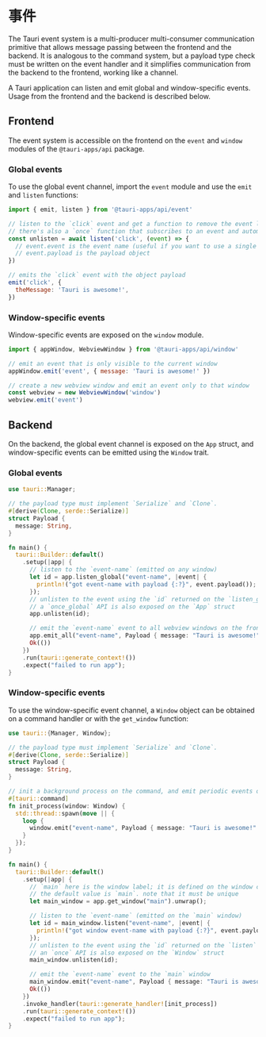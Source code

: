 # 事件

The Tauri event system is a multi-producer multi-consumer communication primitive that allows message passing between the frontend and the backend. It is analogous to the command system, but a payload type check must be written on the event handler and it simplifies communication from the backend to the frontend, working like a channel.

A Tauri application can listen and emit global and window-specific events. Usage from the frontend and the backend is described below.

## Frontend

The event system is accessible on the frontend on the `event` and `window` modules of the `@tauri-apps/api` package.

### Global events

To use the global event channel, import the `event` module and use the `emit` and `listen` functions:

```js
import { emit, listen } from '@tauri-apps/api/event'

// listen to the `click` event and get a function to remove the event listener
// there's also a `once` function that subscribes to an event and automatically unsubscribes the listener on the first event
const unlisten = await listen('click', (event) => {
  // event.event is the event name (useful if you want to use a single callback fn for multiple event types)
  // event.payload is the payload object
})

// emits the `click` event with the object payload
emit('click', {
  theMessage: 'Tauri is awesome!',
})
```

### Window-specific events

Window-specific events are exposed on the `window` module.

```js
import { appWindow, WebviewWindow } from '@tauri-apps/api/window'

// emit an event that is only visible to the current window
appWindow.emit('event', { message: 'Tauri is awesome!' })

// create a new webview window and emit an event only to that window
const webview = new WebviewWindow('window')
webview.emit('event')
```

## Backend

On the backend, the global event channel is exposed on the `App` struct, and window-specific events can be emitted using the `Window` trait.

### Global events

```rust
use tauri::Manager;

// the payload type must implement `Serialize` and `Clone`.
#[derive(Clone, serde::Serialize)]
struct Payload {
  message: String,
}

fn main() {
  tauri::Builder::default()
    .setup(|app| {
      // listen to the `event-name` (emitted on any window)
      let id = app.listen_global("event-name", |event| {
        println!("got event-name with payload {:?}", event.payload());
      });
      // unlisten to the event using the `id` returned on the `listen_global` function
      // a `once_global` API is also exposed on the `App` struct
      app.unlisten(id);

      // emit the `event-name` event to all webview windows on the frontend
      app.emit_all("event-name", Payload { message: "Tauri is awesome!".into() }).unwrap();
      Ok(())
    })
    .run(tauri::generate_context!())
    .expect("failed to run app");
}
```

### Window-specific events

To use the window-specific event channel, a `Window` object can be obtained on a command handler or with the `get_window` function:

```rust
use tauri::{Manager, Window};

// the payload type must implement `Serialize` and `Clone`.
#[derive(Clone, serde::Serialize)]
struct Payload {
  message: String,
}

// init a background process on the command, and emit periodic events only to the window that used the command
#[tauri::command]
fn init_process(window: Window) {
  std::thread::spawn(move || {
    loop {
      window.emit("event-name", Payload { message: "Tauri is awesome!".into() }).unwrap();
    }
  });
}

fn main() {
  tauri::Builder::default()
    .setup(|app| {
      // `main` here is the window label; it is defined on the window creation or under `tauri.conf.json`
      // the default value is `main`. note that it must be unique
      let main_window = app.get_window("main").unwrap();

      // listen to the `event-name` (emitted on the `main` window)
      let id = main_window.listen("event-name", |event| {
        println!("got window event-name with payload {:?}", event.payload());
      });
      // unlisten to the event using the `id` returned on the `listen` function
      // an `once` API is also exposed on the `Window` struct
      main_window.unlisten(id);

      // emit the `event-name` event to the `main` window
      main_window.emit("event-name", Payload { message: "Tauri is awesome!".into() }).unwrap();
      Ok(())
    })
    .invoke_handler(tauri::generate_handler![init_process])
    .run(tauri::generate_context!())
    .expect("failed to run app");
}
```
